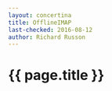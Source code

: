 ```yaml
---
layout: concertina
title: OfflineIMAP
last-checked: 2016-08-12
author: Richard Russon
---
```


# {{ page.title }}


